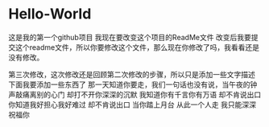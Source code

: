 # Hello-World
这是我的第一个github项目
我现在要改变这个项目的ReadMe文件
改变后我要提交这个readme文件，所以你要修改这个文件，那么现在你修改了吗，我看看还是没有修改。

第三次修改，这次修改还是回顾第二次修改的步骤，所以只是添加一些文字描述
下面我要添加一些东西了
那一天知道你要走，我们一句话也没有说，当午夜的钟声敲痛离别的心门
却打不开你深深的沉默
我知道你有千言你有万语
却不肯说出口
你知道我好担心我好难过
却不肯说出口
当你踏上月台
从此一个人走
我只能深深祝福你
